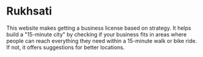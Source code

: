# Rukhsati
This website makes getting a business license based on strategy. It helps build a "15-minute city" by checking if your business fits in areas where people can reach everything they need within a 15-minute walk or bike ride. If not, it offers suggestions for better locations.
